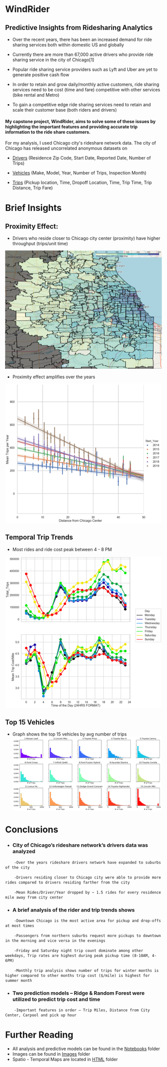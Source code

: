 ﻿# WindRider

## Predictive Insights from Ridesharing Analytics

- Over the recent years, there has been an increased demand for ride sharing services both within domestic US and globally

- Currently there are more than 67,000 active drivers who provide ride sharing service in the city of Chicago[1]

- Popular ride sharing service providers such as Lyft and Uber are yet to generate positive cash flow

- In order to retain and grow daily/monthly active customers, ride sharing services need to be cost (time and fare) competitive with other services (bike rental and Metro)

- To gain a competitive edge ride sharing services need to retain and scale their customer base (both riders and drivers)

#### My capstone project, WindRider, aims to solve some of these issues by highlighting the important features and providing accurate trip information to the ride share customers.

For my analysis, I used Chicago city's rideshare network data. The city of Chicago has released uncorrelated anonymous datasets on

- [Drivers](https://data.cityofchicago.org/Transportation/Transportation-Network-Providers-Drivers/j6wf-834c) (Residence Zip Code, Start Date, Reported Date, Number of Trips)

- [Vehicles](https://data.cityofchicago.org/Transportation/Transportation-Network-Providers-Vehicles/bc6b-sq4u) (Make, Model, Year, Number of Trips, Inspection Month)

- [Trips](https://data.cityofchicago.org/Transportation/Transportation-Network-Providers-Trips/m6dm-c72p) (Pickup location, Time, Dropoff Location, Time, Trip Time, Trip Distance, Trip Fare)

# Brief Insights
## Proximity Effect:

- Drivers who reside closer to Chicago city center (proximity) have higher throughput (trips/unit time)

![Image 2](https://github.com/swami84/WindRider/blob/master/Notebooks/Images/Driver_Num_Trips_Zip%20Code%20Map.png)

- Proximity effect amplifies over the years

![Image 1](https://github.com/swami84/WindRider/blob/master/Notebooks/Images/Distance%20vs%20Trip%20Per%20Year.png)

## Temporal Trip Trends

- Most rides and ride cost peak between 4 - 8 PM

![Image 3](https://github.com/swami84/WindRider/blob/master/Notebooks/Images/Week_Summary.png)




## Top 15 Vehicles

- Graph shows the top 15 vehicles by avg number of trips
![Image 4](https://github.com/swami84/WindRider/blob/master/Notebooks/Images/Top%2015%20Vehicles.png)

# Conclusions

- ### City of Chicago’s rideshare network’s drivers data was analyzed
```
	-Over the years rideshare drivers network have expanded to suburbs of the city

	-Drivers residing closer to Chicago city were able to provide more rides compared to drivers residing farther from the city

	-Mean Rides/Driver/Year dropped by ~ 1.5 rides for every residence mile away from city center
```
* ### A brief analysis of the rider and trip trends shows
```
	-Downtown Chicago is the most active area for pickup and drop-offs at most times

	-Passengers from northern suburbs request more pickups to downtown in the morning and vice versa in the evenings

	-Friday and Saturday night trip count dominate among other weekdays, Trip rates are highest during peak pickup time (8-10AM, 4-6PM)

	-Monthly trip analysis shows number of trips for winter months is higher compared to other months trip cost ($/mile) is highest for summer month
```
* ###  Two prediction models – Ridge & Random Forest were utilized to predict trip cost and time
```
	-Important features in order – Trip Miles, Distance from City Center, Carpool and pick up hour
```

# Further Reading
- All analysis and predictive models can be found in the [Notebooks](https://github.com/swami84/WindRider/tree/master/Notebooks) folder
- Images can be found in [Images](https://github.com/swami84/WindRider/tree/master/Notebooks/Images) folder
- Spatio - Temporal Maps are located in [HTML](https://github.com/swami84/WindRider/tree/master/Notebooks/HTML) folder
